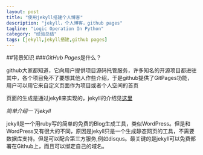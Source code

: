 ```yaml
---
layout: post
title: "使用jekyll搭建个人博客"
description: "jekyll，个人博客，github pages"
tagline: "Logic Operation In Python"
category: "经验总结"
tags: [jekyll,jekyll搭建,github pages]
---
```


##背景知识
###*GitHub Pages*是什么？

github大家都知道，它向用户提供项目源码托管服务，许多知名的开源项目都进驻其中，各个项目免不了要想其他人作些介绍，于是github提供了GitPages功能，用户可以用它来自定义页面作为项目或者个人空间的首页

页面的生成是通过jekyll来实现的，jekyll的介绍见[这里](http://jekyllrb.com/)

*简单介绍一下jekyll*

jekyll是一个用ruby写的简单的免费的Blog生成工具，类似WordPress。但是和WordPress又有很大的不同，原因是jekyll只是一个生成静态网页的工具，不需要数据库支持。但是可以配合第三方服务,例如disqus。最关键的是jekyll可以免费部署在Github上，而且可以绑定自己的域名。


